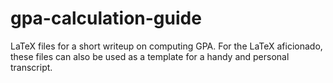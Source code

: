 # gpa-calculation-guide
 LaTeX files for a short writeup on computing GPA. For the LaTeX aficionado, these files can also be used as a template for a handy and personal transcript.
